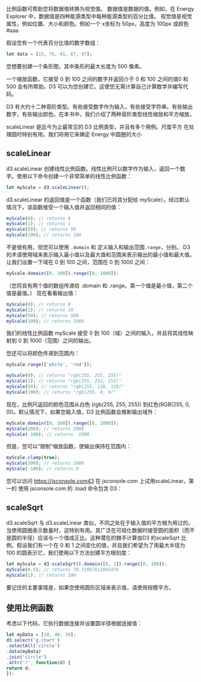 比例函数可帮助您将数据值转换为视觉值。
数据值是数据的值。例如，在 Energy Explorer 中，数据值是四种能源类型中每种能源类型的百分比值。
视觉值是视觉属性，例如位置、大小和颜色。例如一个 x坐标为 50px，高度为 100px 或颜色#aaa
  
假设您有一个代表百分比值的数字数组：

```ts
let data = [15, 76, 41, 67, 97];
```

您想要创建一个条形图，其中条形的最大长度为 500 像素。

一个缩放函数，它接受 0 到 100 之间的数字并返回介于 0 和 100 之间的值0 和 500 会有所帮助，D3 可以为您创建它。这使您无需计算自己计算数学并编写代码。

D3 有大约十二种音阶类型。有些接受数字作为输入，有些接受字符串。有些输出数字，有些输出颜色。在本书中，我们介绍了两种音阶类型线性缩放和平方缩放。

scaleLinear 是迄今为止最常见的 D3 比例类型，并且有多个用例。尺度平方
在处理圆时特别有用。我们将用它来确定 Energy 中圆圈的大小

## scaleLinear

d3.scaleLinear 创建线性比例函数。线性比例尺以数字作为输入，返回一个数字。使用以下命令创建一个非常简单的线性比例函数：

```ts
let myScale = d3.scaleLinear();
```

d3.scaleLinear 的返回值是一个函数（我们已将其分配给 myScale）。经过默认情况下，该函数接受一个输入值并返回相同的值：

```ts
myScale(0); // returns 0
myScale(1); // returns 1
myScale(50); // returns 50
myScale(100); // returns 100
```
不是很有用，但您可以使用 `.domain` 和 定义输入和输出范围`.range`，分别。 D3的术语使用域来表示输入最小值以及最大值和范围来表示输出的最小值和最大值。让我们设置一下域在 0 到 100 之间，范围在 0 到 1000 之间：

```ts
myScale.domain([0, 100]).range([0, 1000]);
```

（您将具有两个值的数组传递给 .domain 和 .range。第一个值是最小值，第二个值是最值。）
现在看看输出值：

```ts
myScale(0); // returns 0
myScale(1); // returns 10
myScale(50); // returns 500
myScale(100); // returns 1000
```
我们的线性比例函数 myScale 接受 0 到 100（域）之间的输入，并且将其线性映射到 0 到 1000（范围）之间的输出。

您还可以将颜色传递到范围内：

```ts
myScale.range(['white', 'red']);
```

```ts
myScale(0); // returns "rgb(255, 255, 255)"
myScale(1); // returns "rgb(255, 252, 252)"
myScale(50); // returns "rgb(255, 128, 128)"
myScale(100); // returns "rgb(255, 0, 0)"
```

现在，比例尺返回的颜色范围从白色 (rgb(255, 255, 255)) 到红色(RGB(255, 0, 0))。默认情况下，如果您输入值，D3 比例函数会推断输出域外：

```ts
myScale.domain([0, 100]).range([0, 1000]);
myScale(200); // returns 2000
myScale(-100); // returns -1000
```

但是，您可以“限制”缩放函数，使输出保持在范围内：

```ts
myScale.clamp(true);
myScale(200); // returns 1000
myScale(-100); // returns 0
```

您可以访问 https://jsconsole.com43 在 jsconsole.com 上试用scaleLinear。第一的
使用 jsconsole.com 的 :load 命令包含 D3：

## scaleSqrt

d3.scaleSqrt 与 d3.scaleLinear 类似，不同之处在于输入值的平方根为用过的。当使用圆圈表示数量时，这特别有用。其广泛在可视化数据时接受圆的面积（而不是圆的半径）应该与一个值成正比。这种潜在的棘手计算由D3 的scaleSqrt 比例。假设我们有一个在 0 和 1 之间变化的值，并且我们希望为了用最大半径为 100 的圆表示它，我们使用以下方法创建平方根刻度：

```ts
let myScale = d3.scaleSqrt().domain([0, 1]).range([0, 100]);
myScale(0.5); // returns 70.71067811865476
myScale(1); // returns 100
```

要记住的主要事情是，如果您使用圆形区域来表示值，请使用规模平方。

## 使用比例函数

考虑以下代码，它执行数据连接并设置圆半径根据连接值：

```ts
let myData = [10, 40, 30];
d3.select('g.chart')
.selectAll('circle')
.data(myData)
.join('circle')
.attr('r', function(d) {
return d;
});
```

